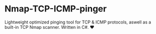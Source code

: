 # Nmap-TCP-ICMP-pinger

Lightweight optimized pinging tool for TCP &amp; ICMP protocols, aswell as a built-in TCP Nmap scanner. Written in C#. ❤️
